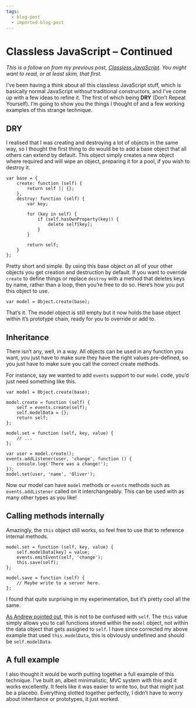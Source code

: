 ```yaml
---
tags:
  - blog-post
  - imported-blog-post
---
```

# Classless JavaScript – Continued

_This is a follow on from my previous post, [Classless JavaScript](/classless-javascript/). You might want to read, or at least skim, that first._

I’ve been having a think about all this classless JavaScript stuff, which is basically normal JavaScript without traditional constructors, and I’ve come up with a few ideas to refine it. The first of which being **DRY** (Don’t Repeat Yourself). I’m going to show you the things I thought of and a few working examples of this strange technique.

## DRY

I realised that I was creating and destroying a lot of objects in the same way, so I thought the first thing to do would be to add a base object that all others can extend by default. This object simply creates a new object where required and will wipe an object, preparing it for a pool, if you wish to destroy it.

```
var base = {
    create: function (self) {
        return self || {};
    },
    destroy: function (self) {
        var key;

        for (key in self) {
            if (self.hasOwnProperty(key)) {
                delete self[key];
            }
        }

        return self;
    }
};
```

Pretty short and simple. By using this base object on all of your other objects you get creation and destruction by default. If you want to override `create` to define things or replace `destroy` with a method that deletes keys by name, rather than a loop, then you’re free to do so. Here’s how you put this object to use.

```
var model = Object.create(base);
```

That’s it. The model object is still empty but it now holds the base object within it’s prototype chain, ready for you to override or add to.

## Inheritance

There isn’t any, well, in a way. All objects can be used in any function you want, you just have to make sure they have the right values pre-defined, so you just have to make sure you call the correct create methods.

For instance, say we wanted to add `events` support to our `model` code, you’d just need something like this.

```
var model = Object.create(base);

model.create = function (self) {
    self = events.create(self);
    self.modelData = {};
    return self;
};

model.set = function (self, key, value) {
    // ...
};

var user = model.create();
events.addListener(user, 'change', function () {
    console.log('There was a change!');
});
model.set(user, 'name', 'Oliver');
```

Now our model can have `model` methods or `events` methods such as `events.addListener` called on it interchangeably. This can be used with as many other types as you like!

## Calling methods internally

Amazingly, the `this` object still works, so feel free to use that to reference internal methods.

```
model.set = function (self, key, value) {
    self.modelData[key] = value;
    events.emitEvent(self, 'change');
    this.save(self);
};

model.save = function (self) {
    // Maybe write to a server here.
};
```

I found that quite surprising in my experimentation, but it’s pretty cool all the same.

[As Andrew pointed out](/classless-javascript-continued/#comment-1060281114), this is not to be confused with `self`. The `this` value simply allows you to call functions stored within the `model` object, not within the data object that gets assigned to `self`. I have since corrected my above example that used `this.modelData`, this is obviously undefined and should be `self.modelData`.

## A full example

I also thought it would be worth putting together a full example of this technique. I’ve built an, albeit minimalistic, MVC system with this and it works excellently. It feels like it was easier to write too, but that might just be a placebo. Everything slotted together perfectly, I didn’t have to worry about inheritance or prototypes, it just worked.

